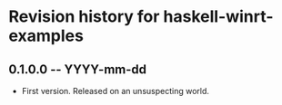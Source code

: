 # Revision history for haskell-winrt-examples

## 0.1.0.0 -- YYYY-mm-dd

* First version. Released on an unsuspecting world.
